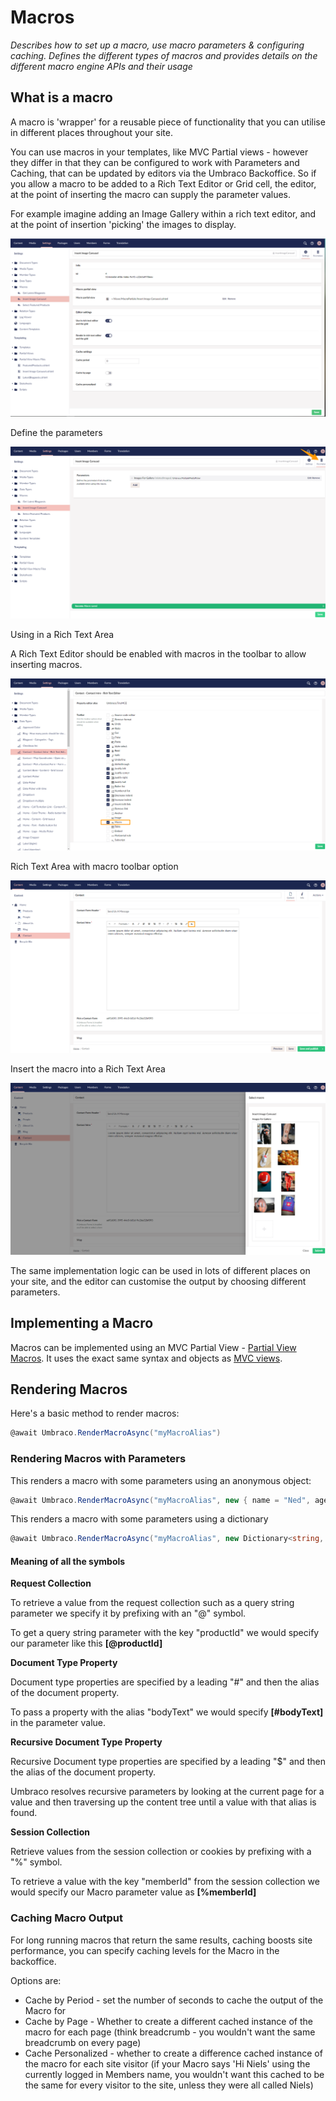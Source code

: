 # Macros

_Describes how to set up a macro, use macro parameters & configuring caching. Defines the different types of macros and provides details on the different macro engine APIs and their usage_

## What is a macro

A macro is 'wrapper' for a reusable piece of functionality that you can utilise in different places throughout your site.

You can use macros in your templates, like MVC Partial views - however they differ in that they can be configured to work with Parameters and Caching, that can be updated by editors via the Umbraco Backoffice. So if you allow a macro to be added to a Rich Text Editor or Grid cell, the editor, at the point of inserting the macro can supply the parameter values.

For example imagine adding an Image Gallery within a rich text editor, and at the point of insertion 'picking' the images to display.

![Insert Image Carousel](../../../../../10/umbraco-cms/reference/templating/macros/images/image-carousel-macro-v8.PNG)

Define the parameters

![Define the parameters](../../../../../10/umbraco-cms/reference/templating/macros/images/macro-parameter-editor-v8.png)

Using in a Rich Text Area

A Rich Text Editor should be enabled with macros in the toolbar to allow inserting macros.

![Enable macro toolbar in Rich Text Area](../../../../../10/umbraco-cms/reference/templating/macros/images/rte-macro.png)

Rich Text Area with macro toolbar option

![Macro toolbar option in Rich Text Area](../../../../../10/umbraco-cms/reference/templating/macros/images/rte-macro-toolbar.png)

Insert the macro into a Rich Text Area

![Insert the macro into a Rich Text Area](../../../../../10/umbraco-cms/reference/templating/macros/images/pick-images-for-macro-example-v8.png)

The same implementation logic can be used in lots of different places on your site, and the editor can customise the output by choosing different parameters.

## Implementing a Macro

Macros can be implemented using an MVC Partial View - [Partial View Macros](partial-view-macros.md). It uses the exact same syntax and objects as [MVC views](../mvc/).

## Rendering Macros

Here's a basic method to render macros:

```csharp
@await Umbraco.RenderMacroAsync("myMacroAlias")
```

### Rendering Macros with Parameters

This renders a macro with some parameters using an anonymous object:

```csharp
@await Umbraco.RenderMacroAsync("myMacroAlias", new { name = "Ned", age = 28 })
```

This renders a macro with some parameters using a dictionary

```csharp
@await Umbraco.RenderMacroAsync("myMacroAlias", new Dictionary<string, object> {{ "name", "Ned"}, { "age", 27}})
```

#### Meaning of all the symbols

**Request Collection**

To retrieve a value from the request collection such as a query string parameter we specify it by prefixing with an "@" symbol.

To get a query string parameter with the key "productId" we would specify our parameter like this **\[@productId]**

**Document Type Property**

Document type properties are specified by a leading "#" and then the alias of the document property.

To pass a property with the alias "bodyText" we would specify **\[#bodyText]** in the parameter value.

**Recursive Document Type Property**

Recursive Document type properties are specified by a leading "$" and then the alias of the document property.

Umbraco resolves recursive parameters by looking at the current page for a value and then traversing up the content tree until a value with that alias is found.

**Session Collection**

Retrieve values from the session collection or cookies by prefixing with a "%" symbol.

To retrieve a value with the key "memberId" from the session collection we would specify our Macro parameter value as **\[%memberId]**

### Caching Macro Output

For long running macros that return the same results, caching boosts site performance, you can specify caching levels for the Macro in the backoffice.

Options are:

* Cache by Period - set the number of seconds to cache the output of the Macro for
* Cache by Page - Whether to create a different cached instance of the macro for each page (think breadcrumb - you wouldn't want the same breadcrumb on every page)
* Cache Personalized - whether to create a difference cached instance of the macro for each site visitor (if your Macro says 'Hi Niels' using the currently logged in Members name, you wouldn't want this cached to be the same for every visitor to the site, unless they were all called Niels)
